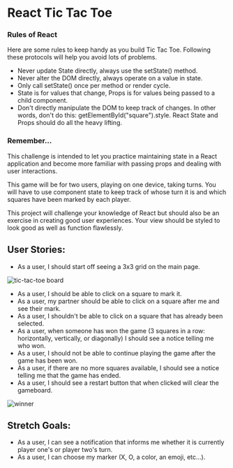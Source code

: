 # React Tic Tac Toe

### Rules of React

Here are some rules to keep handy as you build Tic Tac Toe. Following these protocols will help you avoid lots of problems.

- Never update State directly, always use the setState() method.
- Never alter the DOM directly, always operate on a value in state.
- Only call setState() once per method or render cycle.
- State is for values that change, Props is for values being passed to a child component.
- Don't directly manipulate the DOM to keep track of changes. In other words, don't do this: getElementById("square").style. React State and Props should do all the heavy lifting.

### Remember...

This challenge is intended to let you practice maintaining state in a React application and become more familiar with passing props and dealing with user interactions.

This game will be for two users, playing on one device, taking turns. You will have to use component state to keep track of whose turn it is and which squares have been marked by each player.

This project will challenge your knowledge of React but should also be an exercise in creating good user experiences. Your view should be styled to look good as well as function flawlessly.

## User Stories:

- As a user, I should start off seeing a 3x3 grid on the main page.

![tic-tac-toe board](https://s3.amazonaws.com/learn-site/curriculum/tic-tac-toe-board.png)

- As a user, I should be able to click on a square to mark it.
- As a user, my partner should be able to click on a square after me and see their mark.
- As a user, I shouldn't be able to click on a square that has already been selected.
- As a user, when someone has won the game (3 squares in a row: horizontally, vertically, or diagonally) I should see a notice telling me who won.
- As a user, I should not be able to continue playing the game after the game has been won.
- As a user, if there are no more squares available, I should see a notice telling me that the game has ended.
- As a user, I should see a restart button that when clicked will clear the gameboard. 

![winner](https://s3.amazonaws.com/learn-site/curriculum/tic-tac-toe-winner.png)


## Stretch Goals:
- As a user, I can see a notification that informs me whether it is currently player one's or player two's turn.
- As a user, I can choose my marker (X, O, a color, an emoji, etc...).

